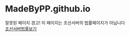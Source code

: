 # MadeByPP.github.io
잘못된 페이지 경고! 이 페이지는 조선서버의 법률페이지가 아닙니다   
[조선서버법률보기](https://madebypp.github.io/josunserverlaws.html)
